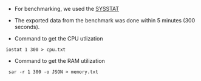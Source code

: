 - For benchmarking, we used the [SYSSTAT](http://sebastien.godard.pagesperso-orange.fr/)
- The exported data from the benchmark was done within 5 minutes (300 seconds). 

- Command to get the CPU utlization
```shell
iostat 1 300 > cpu.txt
```
- Command to get the RAM utilization 
```shell
 sar -r 1 300 -o JSON > memory.txt
```
